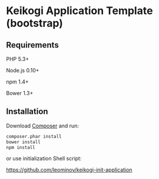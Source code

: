 Keikogi Application Template (bootstrap)
========================================

Requirements
------------
PHP 5.3+

Node.js 0.10+

npm 1.4+

Bower 1.3+

Installation
------------
Download <a href="https://getcomposer.org/download/">Composer</a> and run:
```sh
composer.phar install
bower install
npm install
```
or use initialization Shell script:

https://github.com/leominov/keikogi-init-application
